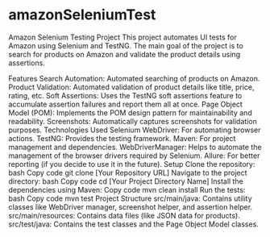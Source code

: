 # amazonSeleniumTest
Amazon Selenium Testing Project
This project automates UI tests for Amazon using Selenium and TestNG. The main goal of the project is to search for products on Amazon and validate the product details using assertions.

Features
Search Automation: Automated searching of products on Amazon.
Product Validation: Automated validation of product details like title, price, rating, etc.
Soft Assertions: Uses the TestNG soft assertions feature to accumulate assertion failures and report them all at once.
Page Object Model (POM): Implements the POM design pattern for maintainability and readability.
Screenshots: Automatically captures screenshots for validation purposes.
Technologies Used
Selenium WebDriver: For automating browser actions.
TestNG: Provides the testing framework.
Maven: For project management and dependencies.
WebDriverManager: Helps to automate the management of the browser drivers required by Selenium.
Allure: For better reporting (if you decide to use it in the future).
Setup
Clone the repository:
bash
Copy code
git clone [Your Repository URL]
Navigate to the project directory:
bash
Copy code
cd [Your Project Directory Name]
Install the dependencies using Maven:
Copy code
mvn clean install
Run the tests:
bash
Copy code
mvn test
Project Structure
src/main/java: Contains utility classes like WebDriver manager, screenshot helper, and assertion helper.
src/main/resources: Contains data files (like JSON data for products).
src/test/java: Contains the test classes and the Page Object Model classes.
